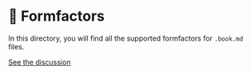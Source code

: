# 📲 Formfactors

In this directory, you will find all the supported formfactors for `.book.md` files.

[See the discussion](https://github.com/webgptorg/promptbook/discussions/168)
